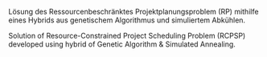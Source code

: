 Lösung des Ressourcenbeschränktes Projektplanungsproblem (RP) mithilfe eines Hybrids aus genetischem Algorithmus und simuliertem Abkühlen.

Solution of Resource-Constrained Project Scheduling Problem (RCPSP) developed using hybrid of Genetic Algorithm & Simulated Annealing.
